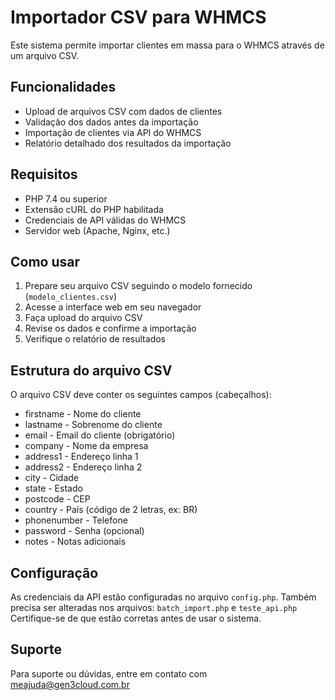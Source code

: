 # Importador CSV para WHMCS

Este sistema permite importar clientes em massa para o WHMCS através de um arquivo CSV.

## Funcionalidades

- Upload de arquivos CSV com dados de clientes
- Validação dos dados antes da importação
- Importação de clientes via API do WHMCS
- Relatório detalhado dos resultados da importação

## Requisitos

- PHP 7.4 ou superior
- Extensão cURL do PHP habilitada
- Credenciais de API válidas do WHMCS
- Servidor web (Apache, Nginx, etc.)

## Como usar

1. Prepare seu arquivo CSV seguindo o modelo fornecido (`modelo_clientes.csv`)
2. Acesse a interface web em seu navegador
3. Faça upload do arquivo CSV
4. Revise os dados e confirme a importação
5. Verifique o relatório de resultados

## Estrutura do arquivo CSV

O arquivo CSV deve conter os seguintes campos (cabeçalhos):

- firstname - Nome do cliente
- lastname - Sobrenome do cliente
- email - Email do cliente (obrigatório)
- company - Nome da empresa
- address1 - Endereço linha 1
- address2 - Endereço linha 2
- city - Cidade
- state - Estado
- postcode - CEP
- country - País (código de 2 letras, ex: BR)
- phonenumber - Telefone
- password - Senha (opcional)
- notes - Notas adicionais

## Configuração

As credenciais da API estão configuradas no arquivo `config.php`.
Também precisa ser alteradas nos arquivos: `batch_import.php` e `teste_api.php`
Certifique-se de que estão corretas antes de usar o sistema.

## Suporte

Para suporte ou dúvidas, entre em contato com meajuda@gen3cloud.com.br
